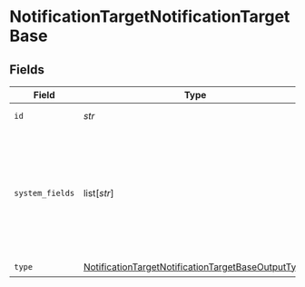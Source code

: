 # NotificationTargetNotificationTargetBase


## Fields

| Field                                                                                                                           | Type                                                                                                                            | Required                                                                                                                        | Description                                                                                                                     |
| ------------------------------------------------------------------------------------------------------------------------------- | ------------------------------------------------------------------------------------------------------------------------------- | ------------------------------------------------------------------------------------------------------------------------------- | ------------------------------------------------------------------------------------------------------------------------------- |
| `id`                                                                                                                            | *str*                                                                                                                           | :heavy_check_mark:                                                                                                              | Unique ID for this output                                                                                                       |
| `system_fields`                                                                                                                 | list[*str*]                                                                                                                     | :heavy_minus_sign:                                                                                                              | Set of fields to automatically add to events using this output. E.g.: cribl_pipe, c*. Wildcards supported.                      |
| `type`                                                                                                                          | [NotificationTargetNotificationTargetBaseOutputType](../../models/shared/notificationtargetnotificationtargetbaseoutputtype.md) | :heavy_check_mark:                                                                                                              | N/A                                                                                                                             |
